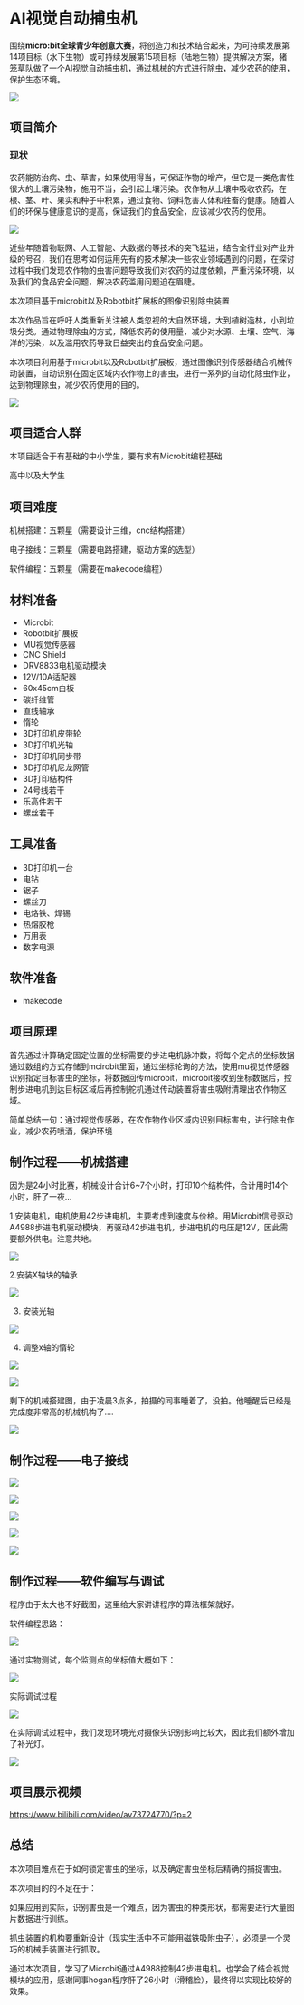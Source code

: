 # AI视觉自动捕虫机

围绕**micro:bit全球青少年创意大赛**，将创造力和技术结合起来，为可持续发展第14项目标（水下生物）或可持续发展第15项目标（陆地生物）提供解决方案，猪笼草队做了一个AI视觉自动捕虫机，通过机械的方式进行除虫，减少农药的使用，保护生态环境。



![](MakerMarathon20191025B/15.png)

## 项目简介

### 现状
农药能防治病、虫、草害，如果使用得当，可保证作物的增产，但它是一类危害性很大的土壤污染物，施用不当，会引起土壤污染。农作物从土壤中吸收农药，在根、茎、叶、果实和种子中积累，通过食物、饲料危害人体和牲畜的健康。随着人们的环保与健康意识的提高，保证我们的食品安全，应该减少农药的使用。

![](MakerMarathon20191025B/16.png)





近些年随着物联网、人工智能、大数据的等技术的突飞猛进，结合全行业对产业升级的号召，我们在思考如何运用先有的技术解决一些农业领域遇到的问题，在探讨过程中我们发现农作物的虫害问题导致我们对农药的过度依赖，严重污染环境，以及我们的食品安全问题，解决农药滥用问题迫在眉睫。

本次项目基于microbit以及Robotbit扩展板的图像识别除虫装置

本次作品旨在呼吁人类重新关注被人类忽视的大自然环境，大到植树造林，小到垃圾分类。通过物理除虫的方式，降低农药的使用量，减少对水源、土壤、空气、海洋的污染，以及滥用农药导致日益突出的食品安全问题。

本次项目利用基于microbit以及Robotbit扩展板，通过图像识别传感器结合机械传动装置，自动识别在固定区域内农作物上的害虫，进行一系列的自动化除虫作业，达到物理除虫，减少农药使用的目的。

![](MakerMarathon20191025B/13.png)



## 项目适合人群

本项目适合于有基础的中小学生，要有求有Microbit编程基础

高中以及大学生



## 项目难度

机械搭建：五颗星（需要设计三维，cnc结构搭建）

电子接线：三颗星（需要电路搭建，驱动方案的选型）

软件编程：五颗星（需要在makecode编程）



## 材料准备

- Microbit
- Robotbit扩展板
- MU视觉传感器
- CNC Shield
- DRV8833电机驱动模块
- 12V/10A适配器
- 60x45cm白板
- 碳纤维管
- 直线轴承
- 惰轮
- 3D打印机皮带轮
- 3D打印机光轴
- 3D打印机同步带
- 3D打印机尼龙网管
- 3D打印结构件
- 24号线若干
- 乐高件若干
- 螺丝若干



## 工具准备

- 3D打印机一台
- 电钻
- 锯子
- 螺丝刀
- 电烙铁、焊锡
- 热熔胶枪
- 万用表
- 数字电源

## 软件准备

- makecode



## 项目原理



首先通过计算确定固定位置的坐标需要的步进电机脉冲数，将每个定点的坐标数据通过数组的方式存储到mcirobit里面，通过坐标轮询的方法，使用mu视觉传感器识别指定目标害虫的坐标，将数据回传microbit，microbit接收到坐标数据后，控制步进电机到达目标区域后再控制舵机通过传动装置将害虫吸附清理出农作物区域。

简单总结一句：通过视觉传感器，在农作物作业区域内识别目标害虫，进行除虫作业，减少农药喷洒，保护环境



## 制作过程——机械搭建

因为是24小时比赛，机械设计合计6~7个小时，打印10个结构件，合计用时14个小时，肝了一夜...

   1.安装电机，电机使用42步进电机，主要考虑到速度与价格。用Microbit信号驱动A4988步进电机驱动模块，再驱动42步进电机，步进电机的电压是12V，因此需要额外供电。注意共地。

![](MakerMarathon20191025B/02.png)



 2.安装X轴块的轴承

![](MakerMarathon20191025B/06.png)

3. 安装光轴

![](MakerMarathon20191025B/05.png)



4. 调整x轴的惰轮

![](MakerMarathon20191025B/03.png)

![](MakerMarathon20191025B/04.png)



剩下的机械搭建图，由于凌晨3点多，拍摄的同事睡着了，没拍。他睡醒后已经是完成度非常高的机械机构了....

![](MakerMarathon20191025B/13.png)



## 制作过程——电子接线

![](MakerMarathon20191025B/07.png)

![](MakerMarathon20191025B/08.png)

![](MakerMarathon20191025B/09.png)

![](MakerMarathon20191025B/10.png)

![](MakerMarathon20191025B/12.png)



## 制作过程——软件编写与调试

程序由于太大也不好截图，这里给大家讲讲程序的算法框架就好。

软件编程思路：

![](MakerMarathon20191025B/17.png)



通过实物测试，每个监测点的坐标值大概如下：

![](MakerMarathon20191025B/01.png)



实际调试过程

![](MakerMarathon20191025B/11.png)



在实际调试过程中，我们发现环境光对摄像头识别影响比较大，因此我们额外增加了补光灯。

![](MakerMarathon20191025B/14.png)



## 项目展示视频

https://www.bilibili.com/video/av73724770/?p=2



## 总结

本次项目难点在于如何锁定害虫的坐标，以及确定害虫坐标后精确的捕捉害虫。

本次项目的的不足在于：

如果应用到实际，识别害虫是一个难点，因为害虫的种类形状，都需要进行大量图片数据进行训练。

抓虫装置的机构要重新设计（现实生活中不可能用磁铁吸附虫子），必须是一个灵巧的机械手装置进行抓取。



通过本次项目，学习了Microbit通过A4988控制42步进电机。也学会了结合视觉模块的应用，感谢同事hogan程序肝了26小时（滑稽脸），最终得以实现比较好的效果。



